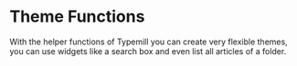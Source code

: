 # Theme Functions

With the helper functions of Typemill you can create very flexible themes, you can use widgets like a search box and even list all articles of a folder.

